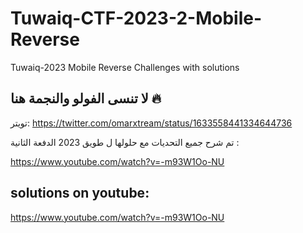 # Tuwaiq-CTF-2023-2-Mobile-Reverse
Tuwaiq-2023 Mobile Reverse Challenges with solutions

##  لا تنسى الفولو والنجمة هنا 🔥
تويتر: https://twitter.com/omarxtream/status/1633558441334644736



تم شرح جميع التحديات مع حلولها ل طويق 2023 الدفعة الثانية :

https://www.youtube.com/watch?v=-m93W1Oo-NU

## solutions on youtube:
https://www.youtube.com/watch?v=-m93W1Oo-NU

